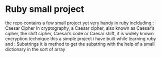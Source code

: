 # Ruby small project 
the repo contains a few small project yet very handy in ruby 
inclduding : Caesar Cipher
In cryptography, a Caesar cipher, also known as Caesar’s cipher, the shift cipher, Caesar’s code or Caesar shift, it is  widely known encryption technique
this a simple project i have built while learning ruby 
and : Substrings 
it is method to get the substring with the help of a small dictionary in the sort of array

